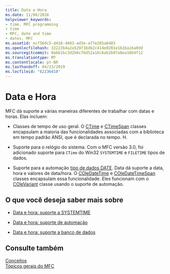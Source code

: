 ```yaml
---
title: Data e Hora
ms.date: 11/04/2016
helpviewer_keywords:
- time, MFC programming
- time
- MFC, date and time
- dates, MFC
ms.assetid: ecf56dc5-d418-4603-ad3e-af7e205a6403
ms.openlocfilehash: 32222b4a2a529716db2c414e0281e1b1ba16a0dd
ms.sourcegitcommit: 0ab61bc3d2b6cfbd52a16c6ab2b97a8ea1864f12
ms.translationtype: MT
ms.contentlocale: pt-BR
ms.lasthandoff: 04/23/2019
ms.locfileid: "62236418"
---
```

# <a name="date-and-time"></a>Data e Hora

MFC dá suporte a várias maneiras diferentes de trabalhar com datas e horas. Elas incluem:

- Classes de tempo de uso geral. O [CTime](../atl-mfc-shared/reference/ctime-class.md) e [CTimeSpan](../atl-mfc-shared/reference/ctimespan-class.md) classes encapsulam a maioria das funcionalidades associadas com a biblioteca em tempo padrão ANSI, que é declarada no tempo. H.

- Suporte para o relógio do sistema. Com o MFC versão 3.0, foi adicionado suporte para `CTime` do Win32 `SYSTEMTIME` e `FILETIME` tipos de dados.

- Suporte para a automação [tipo de dados DATE](../atl-mfc-shared/date-type.md). Data dá suporte a data, hora e valores de data/hora. O [COleDateTime](../atl-mfc-shared/reference/coledatetime-class.md) e [COleDateTimeSpan](../atl-mfc-shared/reference/coledatetimespan-class.md) classes encapsulam essa funcionalidade. Eles funcionam com o [COleVariant](../mfc/reference/colevariant-class.md) classe usando o suporte de automação.

## <a name="what-do-you-want-to-know-more-about"></a>O que você deseja saber mais sobre

- [Data e hora: suporte a SYSTEMTIME](../atl-mfc-shared/date-and-time-systemtime-support.md)

- [Data e hora: suporte de automação](../atl-mfc-shared/date-and-time-automation-support.md)

- [Data e hora: suporte a banco de dados](../atl-mfc-shared/date-and-time-database-support.md)

## <a name="see-also"></a>Consulte também

[Conceitos](../mfc/mfc-concepts.md)<br/>
[Tópicos gerais do MFC](../mfc/general-mfc-topics.md)
